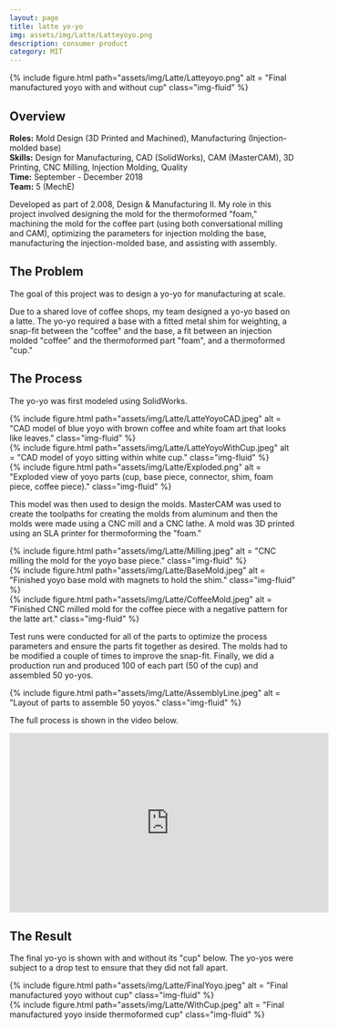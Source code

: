 ```yaml
---
layout: page
title: latte yo-yo
img: assets/img/Latte/Latteyoyo.png
description: consumer product
category: MIT
---
```

<div class="row">
    <div class="w-50 p-3">
        {% include figure.html path="assets/img/Latte/Latteyoyo.png" alt = "Final manufactured yoyo with and without cup" class="img-fluid" %}
    </div>
</div>

## Overview
**Roles:** Mold Design (3D Printed and Machined), Manufacturing (Injection-molded base)  
**Skills:** Design for Manufacturing, CAD (SolidWorks), CAM (MasterCAM), 3D Printing, CNC Milling, Injection Molding, Quality  
**Time:** September - December 2018  
**Team:** 5 (MechE) 

Developed as part of 2.008, Design & Manufacturing II. My role in this project involved designing the mold for the thermoformed "foam," machining the mold for the coffee part (using both conversational milling and CAM), 
optimizing the parameters for injection molding the base,  manufacturing the injection-molded base, and assisting with assembly.  

## The Problem
The goal of this project was to design a yo-yo for manufacturing at scale.  

Due to a shared love of coffee shops, my team designed a yo-yo based on a latte. The yo-yo required a base with a fitted metal shim for weighting, a snap-fit between the "coffee" and the base, 
a fit between an injection molded "coffee" and the thermoformed part "foam", and a thermoformed "cup." 

## The Process
The yo-yo was first modeled using SolidWorks.
<div class="row">
    <div class="col-sm mt-3 mt-md-0">
        {% include figure.html path="assets/img/Latte/LatteYoyoCAD.jpeg" alt = "CAD model of blue yoyo with brown coffee and white foam art that looks like leaves." class="img-fluid" %}
    </div>
    <div class="col-sm mt-3 mt-md-0">
        {% include figure.html path="assets/img/Latte/LatteYoyoWithCup.jpeg" alt = "CAD model of yoyo sitting within white cup." class="img-fluid" %}
    </div>
</div>
<div class="row">
    <div class="col-sm mt-3 mt-md-0">
        {% include figure.html path="assets/img/Latte/Exploded.png" alt = "Exploded view of yoyo parts (cup, base piece, connector, shim, foam piece, coffee piece)." class="img-fluid" %}
    </div>
</div>

This model was then used to design the molds. MasterCAM was used to create the toolpaths for creating the molds from aluminum and then the molds were made using
a CNC mill and a CNC lathe. A mold was 3D printed using an SLA printer for thermoforming the "foam." 
<div class="row">
    <div class="col-sm mt-3 mt-md-0">
        {% include figure.html path="assets/img/Latte/Milling.jpeg" alt = "CNC milling the mold for the yoyo base piece." class="img-fluid" %}
    </div>
    <div class="col-sm mt-3 mt-md-0">
        {% include figure.html path="assets/img/Latte/BaseMold.jpeg" alt = "Finished yoyo base mold with magnets to hold the shim." class="img-fluid" %}
    </div>
    <div class="col-sm mt-3 mt-md-0">
        {% include figure.html path="assets/img/Latte/CoffeeMold.jpeg" alt = "Finished CNC milled mold for the coffee piece with a negative pattern for the latte art." class="img-fluid" %}
    </div>
</div>

Test runs were conducted for all of the parts to optimize the process parameters and ensure the parts fit together as desired. The molds had to be 
modified a couple of times to improve the snap-fit. Finally, we did a production run and produced 100 of each part (50 of the cup) and assembled
50 yo-yos.
<div class="row">
    <div class="col-sm mt-3 mt-md-0">
        {% include figure.html path="assets/img/Latte/AssemblyLine.jpeg" alt = "Layout of parts to assemble 50 yoyos." class="img-fluid" %}
    </div>
</div>

The full process is shown in the video below.
<iframe width="560" height="315" src="https://www.youtube.com/embed/UWJcgpvfgeg" frameborder="0" allow="accelerometer; autoplay; encrypted-media; gyroscope; picture-in-picture" allowfullscreen></iframe>

## The Result
The final yo-yo is shown with and without its "cup" below. The yo-yos were subject to a drop test to ensure that they did not fall apart.
<div class="row">
    <div class="col-sm mt-3 mt-md-0">
        {% include figure.html path="assets/img/Latte/FinalYoyo.jpeg" alt = "Final manufactured yoyo without cup" class="img-fluid" %}
    </div>
    <div class="col-sm mt-3 mt-md-0">
        {% include figure.html path="assets/img/Latte/WithCup.jpeg" alt = "Final manufactured yoyo inside thermoformed cup" class="img-fluid" %}
    </div>
</div>
